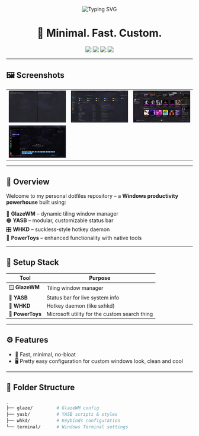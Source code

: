 <p align="center">
  <img src="https://readme-typing-svg.demolab.com?font=Fira+Code&size=28&pause=1000&color=00F7FF&center=true&vCenter=true&width=600&lines=Welcome+to+my+Dotfiles!;Minimal+%2B+clean;GlazeWM+%2B+YASB+%2B+WHKD+%2B+PowerToys" alt="Typing SVG" />
</p>

<h1 align="center">🧠 Minimal. Fast. Custom.</h1>

<p align="center">
  <img src="https://img.shields.io/badge/WM-GlazeWM-blue?style=for-the-badge&logo=windows&logoColor=white" />
  <img src="https://img.shields.io/badge/Launcher-YASB-orange?style=for-the-badge" />
  <img src="https://img.shields.io/badge/Keybinds-WHKD-purple?style=for-the-badge" />
  <img src="https://img.shields.io/badge/PowerToys-Enabled-lightgrey?style=for-the-badge&logo=microsoft&logoColor=white" />
</p>

---

## 🖼️ Screenshots

| | | |
|--|--|--|
| ![](https://raw.githubusercontent.com/nymus573l/dotfiles/main/showcase/1.png) | ![](https://raw.githubusercontent.com/nymus573l/dotfiles/main/showcase/2.png) | ![](https://raw.githubusercontent.com/nymus573l/dotfiles/main/showcase/3.png) |
| ![](https://raw.githubusercontent.com/nymus573l/dotfiles/main/showcase/4.png) | 

---

## 🚀 Overview

Welcome to my personal dotfiles repository – a **Windows productivity powerhouse** built using:

🔹 **GlazeWM** – dynamic tiling window manager  
🟠 **YASB** – modular, customizable status bar  
🎛 **WHKD** – suckless-style hotkey daemon  
🔧 **PowerToys** – enhanced functionality with native tools

---

## 🧰 Setup Stack

| Tool        | Purpose                              |
|-------------|--------------------------------------|
| 🪟 **GlazeWM**     | Tiling window manager             |
| 🚀 **YASB**        | Status bar for live system info  |
| 🎹 **WHKD**        | Hotkey daemon (like sxhkd)       |
| 🧪 **PowerToys**   | Microsoft utility for the custom search thing |

---

## ⚙️ Features

- 💨 Fast, minimal, no-bloat
- 🖥️ Pretty easy configuration for custom windows look, clean and cool

---

## 📂 Folder Structure

```bash
.
├── glaze/         # GlazeWM config
├── yasb/          # YASB scripts & styles
├── whkd/          # Keybinds configuration
└── terminal/      # Windows Terminal settings
